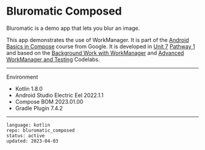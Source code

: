 # Bluromatic Composed

Bluromatic is a demo app that lets you blur an image.

This app demonstrates the use of WorkManager. It is part of the [Android Basics in Compose] course from Google. It is developed in [Unit 7] [Pathway 1] and based on the [Background Work with WorkManager] and [Advanced WorkManager and Testing] Codelabs.

[Android Basics in Compose]: https://developer.android.com/courses/android-basics-compose/course
[Unit 7]: https://developer.android.com/courses/android-basics-compose/unit-7
[Pathway 1]: https://developer.android.com/courses/pathways/android-basics-compose-unit-7-pathway-1
[Background Work with WorkManager]: https://developer.android.com/codelabs/basic-android-kotlin-compose-workmanager
[Advanced WorkManager and Testing]: https://developer.android.com/codelabs/basic-android-kotlin-compose-verify-background-work

---

Environment

- Kotlin 1.8.0
- Android Studio Electric Eel 2022.1.1
- Compose BOM 2023.01.00
- Gradle Plugin 7.4.2

---

```
language: kotlin
repo: bluromatic_composed
status: active
updated: 2023-04-03
```
